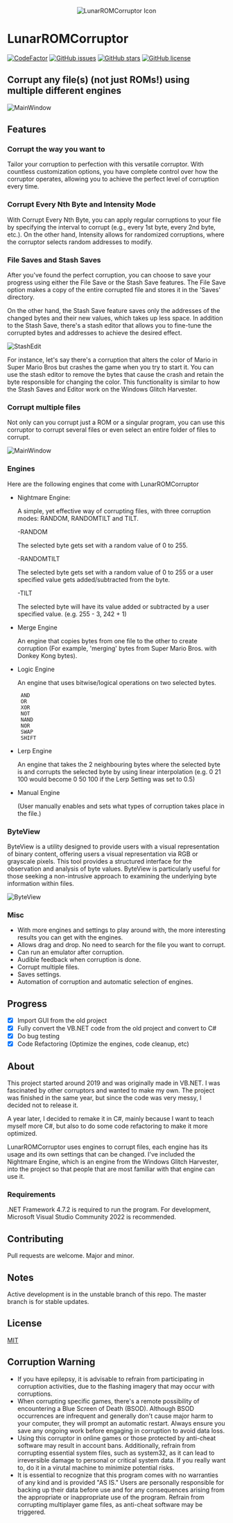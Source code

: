 <p align="center">
    <img src="static/images/icon.png" alt="LunarROMCorruptor Icon" />
</p>

# LunarROMCorruptor

[![CodeFactor](https://www.codefactor.io/repository/github/lloyd99901/lunarromcorruptor/badge)](https://www.codefactor.io/repository/github/lloyd99901/lunarromcorruptor)
[![GitHub issues](https://img.shields.io/github/issues/lloyd99901/LunarROMCorruptor)](https://github.com/lloyd99901/LunarROMCorruptor/issues)
[![GitHub stars](https://img.shields.io/github/stars/lloyd99901/LunarROMCorruptor)](https://github.com/lloyd99901/LunarROMCorruptor/stargazers)
[![GitHub license](https://img.shields.io/github/license/lloyd99901/LunarROMCorruptor)](https://github.com/lloyd99901/LunarROMCorruptor/blob/master/LICENSE)

## Corrupt any file(s) (not just ROMs!) using multiple different engines

![MainWindow](https://raw.githubusercontent.com/lloyd99901/LunarROMCorruptor/master/static/images/MainInterface.png)

## Features

### Corrupt the way **you** want to
Tailor your corruption to perfection with this versatile corruptor. With countless customization options, you have complete control over how the corruptor operates, allowing you to achieve the perfect level of corruption every time.

### Corrupt Every Nth Byte and Intensity Mode
With Corrupt Every Nth Byte, you can apply regular corruptions to your file by specifying the interval to corrupt (e.g., every 1st byte, every 2nd byte, etc.). On the other hand, Intensity allows for randomized corruptions, where the corruptor selects random addresses to modify.

### File Saves and Stash Saves
After you've found the perfect corruption, you can choose to save your progress using either the File Save or the Stash Save features. The File Save option makes a copy of the entire corrupted file and stores it in the 'Saves' directory.

On the other hand, the Stash Save feature saves only the addresses of the changed bytes and their new values, which takes up less space. In addition to the Stash Save, there's a stash editor that allows you to fine-tune the corrupted bytes and addresses to achieve the desired effect.

![StashEdit](https://raw.githubusercontent.com/lloyd99901/LunarROMCorruptor/master/static/images/StashEdit.png)

For instance, let's say there's a corruption that alters the color of Mario in Super Mario Bros but crashes the game when you try to start it. You can use the stash editor to remove the bytes that cause the crash and retain the byte responsible for changing the color. This functionality is similar to how the Stash Saves and Editor work on the Windows Glitch Harvester.

### Corrupt multiple files
Not only can you corrupt just a ROM or a singular program, you can use this corruptor to corrupt several files or even select an entire folder of files to corrupt.

![MainWindow](https://raw.githubusercontent.com/lloyd99901/LunarROMCorruptor/master/static/images/CorruptionQueue.png)

### Engines
Here are the following engines that come with LunarROMCorruptor
 - Nightmare Engine:

   A simple, yet effective way of corrupting files, with three corruption modes: RANDOM, RANDOMTILT and TILT.

    -RANDOM

     The selected byte gets set with a random value of 0 to 255.

    -RANDOMTILT

     The selected byte gets set with a random value of 0 to 255 or a user specified value gets added/subtracted from the byte.

    -TILT

     The selected byte will have its value added or subtracted by a user specified value. (e.g. 255 - 3, 242 + 1)

 - Merge Engine

   An engine that copies bytes from one file to the other to create corruption (For example, 'merging' bytes from Super Mario Bros. with Donkey Kong bytes).
   
 - Logic Engine

   An engine that uses bitwise/logical operations on two selected bytes.
   
        AND
        OR
        XOR
        NOT
        NAND
        NOR
        SWAP
        SHIFT
   
 - Lerp Engine

   An engine that takes the 2 neighbouring bytes where the selected byte is and corrupts the selected byte by using linear interpolation
   (e.g. 0 21 100 would become 0 50 100 if the Lerp Setting was set to 0.5)

 - Manual Engine

   (User manually enables and sets what types of corruption takes place in the file.)

### ByteView
ByteView is a utility designed to provide users with a visual representation of binary content, offering users a visual representation via RGB or grayscale pixels. This tool provides a structured interface for the observation and analysis of byte values. ByteView is particularly useful for those seeking a non-intrusive approach to examining the underlying byte information within files.

![ByteView](https://raw.githubusercontent.com/lloyd99901/LunarROMCorruptor/master/static/images/ByteView.png)

### Misc
- With more engines and settings to play around with, the more interesting results you can get with the engines.
- Allows drag and drop. No need to search for the file you want to corrupt.
- Can run an emulator after corruption.
- Audible feedback when corruption is done.
- Corrupt multiple files.
- Saves settings.
- Automation of corruption and automatic selection of engines.

## Progress
- [x] Import GUI from the old project
- [x] Fully convert the VB.NET code from the old project and convert to C#
- [x] Do bug testing
- [x] Code Refactoring (Optimize the engines, code cleanup, etc)

## About
This project started around 2019 and was originally made in VB.NET. I was fascinated by other corruptors and wanted to make my own. The project was finished in the same year, but since the code was very messy, I decided not to release it.

A year later, I decided to remake it in C#, mainly because I want to teach myself more C#, but also to do some code refactoring to make it more optimized.

LunarROMCorruptor uses engines to corrupt files, each engine has its usage and its own settings that can be changed.
I've included the Nightmare Engine, which is an engine from the Windows Glitch Harvester, into the project so that people that are most familiar with that engine can use it.

### Requirements
.NET Framework 4.7.2 is required to run the program.
For development, Microsoft Visual Studio Community 2022 is recommended.
## Contributing
Pull requests are welcome. Major and minor.
## Notes
Active development is in the unstable branch of this repo. The master branch is for stable updates.

## License
[MIT](https://choosealicense.com/licenses/mit/)

## Corruption Warning
- If you have epilepsy, it is advisable to refrain from participating in corruption activities, due to the flashing imagery that may occur with corruptions.
- When corrupting specific games, there's a remote possibility of encountering a Blue Screen of Death (BSOD). Although BSOD occurrences are infrequent and generally don't cause major harm to your computer, they will prompt an automatic restart. Always ensure you save any ongoing work before engaging in corruption to avoid data loss.
- Using this corruptor in online games or those protected by anti-cheat software may result in account bans. Additionally, refrain from corrupting essential system files, such as system32, as it can lead to irreversible damage to personal or critical system data. If you really want to, do it in a virutal machine to minimize potential risks.
- It is essential to recognize that this program comes with no warranties of any kind and is provided "AS IS." Users are personally responsible for backing up their data before use and for any consequences arising from the appropriate or inappropriate use of the program. Refrain from corrupting multiplayer game files, as anti-cheat software may be triggered.